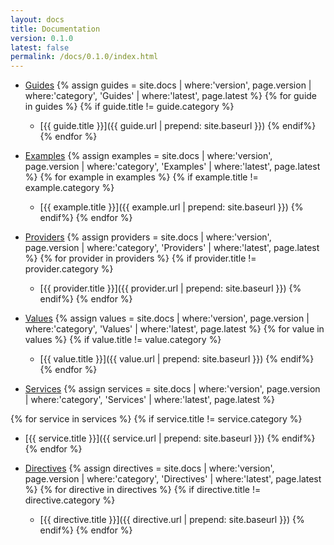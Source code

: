 ```yaml
---
layout: docs
title: Documentation
version: 0.1.0
latest: false
permalink: /docs/0.1.0/index.html
---
```


- [Guides]({{site.baseurl}}/docs/{{page.version}}/guides/)
{% assign guides = site.docs | where:'version', page.version | where:'category', 'Guides' | where:'latest', page.latest %}
{% for guide in guides %}
{% if guide.title != guide.category %}
  - [{{ guide.title }}]({{ guide.url | prepend: site.baseurl }})
{% endif%}
{% endfor %}

- [Examples]({{site.baseurl}}/docs/{{page.version}}/examples/)
{% assign examples = site.docs | where:'version', page.version | where:'category', 'Examples' | where:'latest', page.latest %}
{% for example in examples %}
{% if example.title != example.category %}
  - [{{ example.title }}]({{ example.url | prepend: site.baseurl }})
{% endif%}
{% endfor %}

- [Providers]({{site.baseurl}}/docs/{{page.version}}/providers/)
{% assign providers = site.docs | where:'version', page.version | where:'category', 'Providers' | where:'latest', page.latest %}
{% for provider in providers %}
{% if provider.title != provider.category %}
  - [{{ provider.title }}]({{ provider.url | prepend: site.baseurl }})
{% endif%}
{% endfor %}

- [Values]({{site.baseurl}}/docs/{{page.version}}/values)
{% assign values = site.docs | where:'version', page.version | where:'category', 'Values' | where:'latest', page.latest %}
{% for value in values %}
{% if value.title != value.category %}
  - [{{ value.title }}]({{ value.url | prepend: site.baseurl }})
{% endif%}
{% endfor %}

- [Services]({{site.baseurl}}/docs/{{page.version}}/services/)
{% assign services = site.docs | where:'version', page.version | where:'category', 'Services' | where:'latest', page.latest %}

{% for service in services %}
{% if service.title != service.category %}
  - [{{ service.title }}]({{ service.url | prepend: site.baseurl }})
{% endif%}
{% endfor %}

- [Directives]({{site.baseurl}}/docs/{{page.version}}/directives/)
{% assign directives = site.docs | where:'version', page.version | where:'category', 'Directives' | where:'latest', page.latest %}
{% for directive in directives %}
{% if directive.title != directive.category %}
  - [{{ directive.title }}]({{ directive.url | prepend: site.baseurl }})
{% endif%}
{% endfor %}
